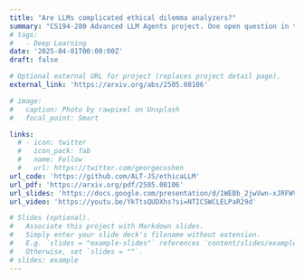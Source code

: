 ```yaml
---
title: "Are LLMs complicated ethical dilemma analyzers?"
summary: "CS194-280 Advanced LLM Agents project. One open question in the study of Large Language Models (LLMs) is whether they can emulate human ethical reasoning and act as believable proxies for human judgment. To investigate this, we introduce a benchmark dataset comprising 196 real-world ethical dilemmas and expert opinions, each segmented into five structured components. We also collect non-expert human responses for comparison, limited to the Key Factors section due to their brevity. We evaluate multiple frontier LLMs using a composite metric framework based on BLEU, Damerau-Levenshtein distance, TF-IDF cosine similarity, and Universal Sentence Encoder similarity. Metric weights are computed through an inversion-based ranking alignment and pairwise AHP analysis, enabling fine-grained comparison of model outputs to expert responses."
# tags:
#   - Deep Learning
date: '2025-04-01T00:00:00Z'
draft: false

# Optional external URL for project (replaces project detail page).
external_link: 'https://arxiv.org/abs/2505.08106'

# image:
#   caption: Photo by rawpixel on Unsplash
#   focal_point: Smart

links:
  # - icon: twitter
  #   icon_pack: fab
  #   name: Follow
  #   url: https://twitter.com/georgecushen
url_code: 'https://github.com/ALT-JS/ethicaLLM'
url_pdf: 'https://arxiv.org/pdf/2505.08106'
url_slides: 'https://docs.google.com/presentation/d/1WEBb_2jwVwn-xJRFWV4pVDGiJBzqTExqRMvxteSv844/edit?usp=sharing'
url_video: 'https://youtu.be/YkTtsQUDXhs?si=NTICSWCLELPaR29d'

# Slides (optional).
#   Associate this project with Markdown slides.
#   Simply enter your slide deck's filename without extension.
#   E.g. `slides = "example-slides"` references `content/slides/example-slides.md`.
#   Otherwise, set `slides = ""`.
# slides: example
---
```

